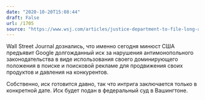 ```yaml
---
date: "2020-10-20T15:08:44"
draft: False
url: /1705
source: "https://www.wsj.com/articles/justice-department-to-file-long-awaited-antitrust-suit-against-google-11603195203?st=op3tao6ql9hj895&reflink=article_copyURL_share"
---
```


Wall Street Journal дознались, что именно сегодня минюст США предъявит Google долгожданный иск за нарушения антимонопольного законодательства в виде использования своего доминирующего положения в поиске и поисковой рекламе для продвижения своих продуктов и давления на конкурентов. 

Собственно, иск готовится давно, так что интрига заключается только в конкретной дате. Иск будет подан в федеральный суд в Вашингтоне.
